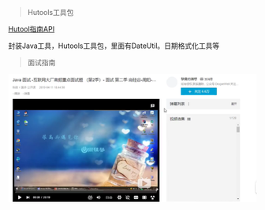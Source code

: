 > Hutools工具包

[Hutool指南API](https://juejin.cn/post/6844903962265518093)

封装Java工具，Hutools工具包，里面有DateUtil。日期格式化工具等

> 面试指南

![image-20210204153716042](assets/image-20210204153716042.png)








